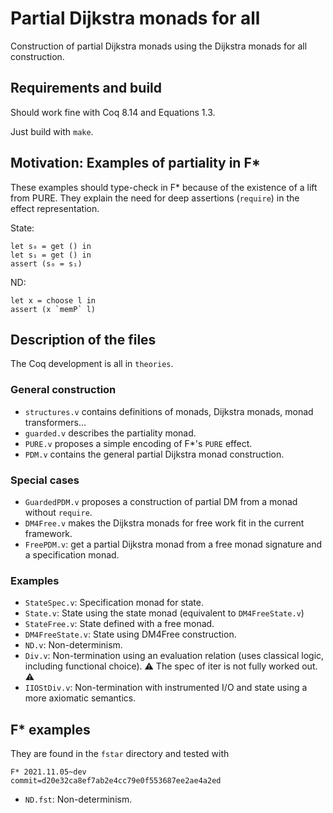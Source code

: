 # Partial Dijkstra monads for all

Construction of partial Dijkstra monads using the Dijkstra monads for all
construction.

## Requirements and build

Should work fine with Coq 8.14 and Equations 1.3.

Just build with `make`.

## Motivation: Examples of partiality in F*

These examples should type-check in F* because of the existence of a lift from
PURE.
They explain the need for deep assertions (`require`) in the effect
representation.

State:
```fstar
let s₀ = get () in
let s₁ = get () in
assert (s₀ = s₁)
```

ND:
```fstar
let x = choose l in
assert (x `memP` l)
```

## Description of the files

The Coq development is all in `theories`.

### General construction

- `structures.v` contains definitions of monads, Dijkstra monads, monad
transformers…
- `guarded.v` describes the partiality monad.
- `PURE.v` proposes a simple encoding of F*'s `PURE` effect.
- `PDM.v` contains the general partial Dijkstra monad construction.

### Special cases

- `GuardedPDM.v` proposes a construction of partial DM from a monad without
`require`.
- `DM4Free.v` makes the Dijkstra monads for free work fit in the current
framework.
- `FreePDM.v`: get a partial Dijkstra monad from a free monad signature and
a specification monad.

### Examples

- `StateSpec.v`: Specification monad for state.
- `State.v`: State using the state monad (equivalent to `DM4FreeState.v`)
- `StateFree.v`: State defined with a free monad.
- `DM4FreeState.v`: State using DM4Free construction.
- `ND.v`: Non-determinism.
- `Div.v`: Non-termination using an evaluation relation (uses classical logic, including functional choice). ⚠️ The spec of iter is not fully worked out. ⚠️
- `IIOStDiv.v`: Non-termination with instrumented I/O and state using a more axiomatic semantics.

## F* examples

They are found in the `fstar` directory and tested with
```
F* 2021.11.05~dev
commit=d20e32ca8ef7ab2e4cc79e0f553687ee2ae4a2ed
```

- `ND.fst`: Non-determinism.